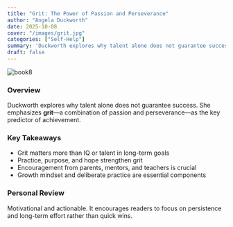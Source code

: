 ```yaml
---
title: "Grit: The Power of Passion and Perseverance"
author: "Angela Duckworth"
date: 2025-10-08
cover: "/images/grit.jpg"
categories: ["Self-Help"]
summary: 'Duckworth explores why talent alone does not guarantee success. She emphasizes **grit**—a combination of passion and perseverance—as the key predictor of achievement.'
draft: false
---
```


![book8](/images/grit.jpg)

### Overview
Duckworth explores why talent alone does not guarantee success. She emphasizes **grit**—a combination of passion and perseverance—as the key predictor of achievement.  

### Key Takeaways
- Grit matters more than IQ or talent in long-term goals  
- Practice, purpose, and hope strengthen grit  
- Encouragement from parents, mentors, and teachers is crucial  
- Growth mindset and deliberate practice are essential components  

### Personal Review
Motivational and actionable. It encourages readers to focus on persistence and long-term effort rather than quick wins.
